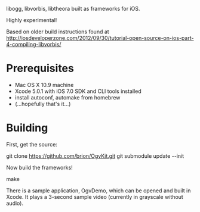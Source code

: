 libogg, libvorbis, libtheora built as frameworks for iOS.

Highly experimental!

Based on older build instructions found at http://iosdeveloperzone.com/2012/09/30/tutorial-open-source-on-ios-part-4-compiling-libvorbis/

# Prerequisites

* Mac OS X 10.9 machine
* Xcode 5.0.1 with iOS 7.0 SDK and CLI tools installed
* install autoconf, automake from homebrew
* (...hopefully that's it...)

# Building

First, get the source:

  git clone https://github.com/brion/OgvKit.git
  git submodule update --init

Now build the frameworks!

  make

There is a sample application, OgvDemo, which can be opened and built in Xcode.
It plays a 3-second sample video (currently in grayscale without audio).
